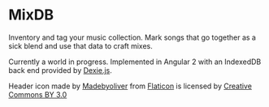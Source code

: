 # MixDB

Inventory and tag your music collection. Mark songs that go together as a sick blend and use that data to craft mixes.

Currently a world in progress. Implemented in Angular 2 with an IndexedDB back end provided by [Dexie.js](https://github.com/dfahlander/Dexie.js).

Header icon made by [Madebyoliver](http://www.flaticon.com/authors/madebyoliver) from [Flaticon](http://www.flaticon.com) is licensed by [Creative Commons BY 3.0](http://creativecommons.org/licenses/by/3.0/)